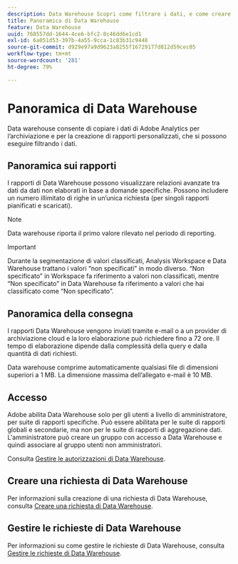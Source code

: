 ```yaml
---
description: Data Warehouse Scopri come filtrare i dati, e come creare ed eseguire rapporti personalizzati.
title: Panoramica di Data Warehouse
feature: Data Warehouse
uuid: 768557dd-1644-4ce6-bfc2-8c46dd6e1cd1
exl-id: 6a051d53-397b-4a55-9cca-1c83b31c9448
source-git-commit: d929e97a9d9623a8255f16729177d812d59cec05
workflow-type: tm+mt
source-wordcount: '281'
ht-degree: 79%

---
```


# Panoramica di Data Warehouse

Data warehouse consente di copiare i dati di Adobe Analytics per l’archiviazione e per la creazione di rapporti personalizzati, che si possono eseguire filtrando i dati.

## Panoramica sui rapporti

I rapporti di Data Warehouse possono visualizzare relazioni avanzate tra dati da dati non elaborati in base a domande specifiche. Possono includere un numero illimitato di righe in un’unica richiesta (per singoli rapporti pianificati e scaricati).

>[!NOTE]
>
>Data warehouse riporta il primo valore rilevato nel periodo di reporting.

>[!IMPORTANT]
>
>Durante la segmentazione di valori classificati, Analysis Workspace e Data Warehouse trattano i valori “non specificati” in modo diverso. “Non specificato” in Workspace fa riferimento a valori non classificati, mentre “Non specificato” in Data Warehouse fa riferimento a valori che hai classificato come “Non specificato”.

## Panoramica della consegna

I rapporti Data Warehouse vengono inviati tramite e-mail o a un provider di archiviazione cloud e la loro elaborazione può richiedere fino a 72 ore. Il tempo di elaborazione dipende dalla complessità della query e dalla quantità di dati richiesti.

Data warehouse comprime automaticamente qualsiasi file di dimensioni superiori a 1 MB. La dimensione massima dell’allegato e-mail è 10 MB.

## Accesso

Adobe abilita Data Warehouse solo per gli utenti a livello di amministratore, per suite di rapporti specifiche. Può essere abilitata per le suite di rapporti globali e secondarie, ma non per le suite di rapporti di aggregazione dati. L&#39;amministratore può creare un gruppo con accesso a Data Warehouse e quindi associare al gruppo utenti non amministratori.

Consulta [Gestire le autorizzazioni di Data Warehouse](/help/export/data-warehouse/t-dw-group.md).

## Creare una richiesta di Data Warehouse

Per informazioni sulla creazione di una richiesta di Data Warehouse, consulta [Creare una richiesta di Data Warehouse](/help/export/data-warehouse/create-request/t-dw-create-request.md).

## Gestire le richieste di Data Warehouse

Per informazioni su come gestire le richieste di Data Warehouse, consulta [Gestire le richieste di Data Warehouse](/help/export/data-warehouse/data-warehouse-requests-manage.md).

